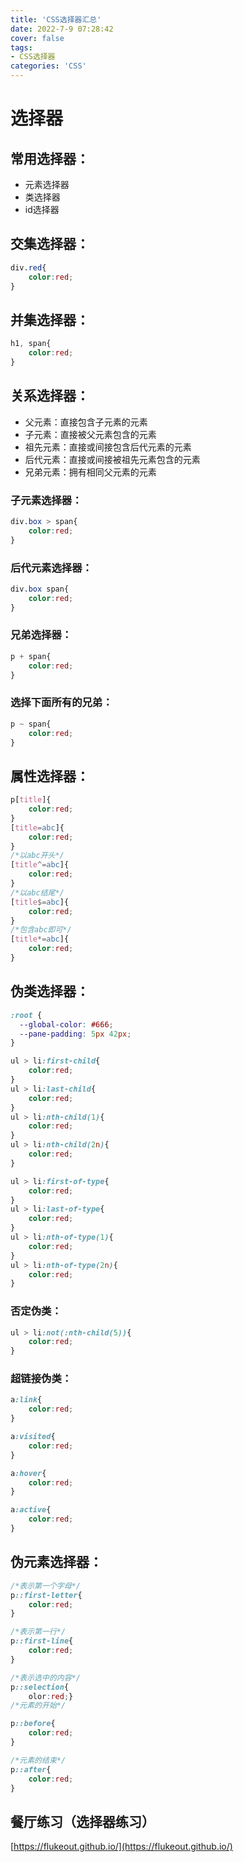 ```yaml
---
title: 'CSS选择器汇总'
date: 2022-7-9 07:28:42
cover: false
tags:
- CSS选择器
categories: 'CSS'
---
```




# 选择器

## 常用选择器：

- 元素选择器
- 类选择器
- id选择器

## 交集选择器：

```css
div.red{	
    color:red;
}
```

## 并集选择器：

```css
h1, span{	
    color:red;
}
```

## 关系选择器：

- 父元素：直接包含子元素的元素
- 子元素：直接被父元素包含的元素
- 祖先元素：直接或间接包含后代元素的元素
- 后代元素：直接或间接被祖先元素包含的元素
- 兄弟元素：拥有相同父元素的元素

### 子元素选择器：

```css
div.box > span{	
    color:red;
}
```

### 后代元素选择器：

```css
div.box span{	
    color:red;
}
```

### 兄弟选择器：

```css
p + span{	
    color:red;
}
```

### 选择下面所有的兄弟：

```css
p ~ span{	
    color:red;
}
```

## 属性选择器：

```css
p[title]{	
    color:red;
}
[title=abc]{	
    color:red;
}
/*以abc开头*/
[title^=abc]{	
    color:red;
}
/*以abc结尾*/
[title$=abc]{	
    color:red;
}
/*包含abc即可*/
[title*=abc]{	
    color:red;
}
```

## 伪类选择器：

```css
:root {
  --global-color: #666;
  --pane-padding: 5px 42px;
}

ul > li:first-child{	
    color:red;
}
ul > li:last-child{	
    color:red;
}
ul > li:nth-child(1){	
    color:red;
}	
ul > li:nth-child(2n){	
    color:red;
}
```

```css
ul > li:first-of-type{	
    color:red;
}
ul > li:last-of-type{	
    color:red;
}
ul > li:nth-of-type(1){	
    color:red;
}
ul > li:nth-of-type(2n){	
    color:red;
}
```

### 否定伪类：

```css
ul > li:not(:nth-child(5)){	
    color:red;
}
```

### 超链接伪类：

```css
a:link{	
    color:red;
}

a:visited{	
    color:red;
}

a:hover{	
    color:red;
}

a:active{	
    color:red;
}
```

## 伪元素选择器：

```css
/*表示第一个字母*/
p::first-letter{	
    color:red;
}

/*表示第一行*/
p::first-line{	
    color:red;
}

/*表示选中的内容*/
p::selection{	
    olor:red;}
/*元素的开始*/

p::before{	
    color:red;
}

/*元素的结束*/
p::after{	
    color:red;
}
```

## 餐厅练习（选择器练习）

[https://flukeout.github.io/](https://flukeout.github.io/)